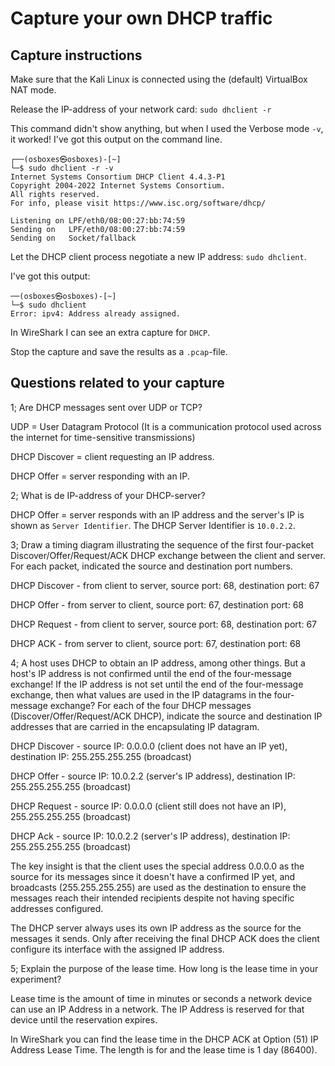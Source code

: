 # Capture your own DHCP traffic

## Capture instructions

Make sure that the Kali Linux is connected using the (default) VirtualBox NAT mode.

Release the IP-address of your network card: `sudo dhclient -r`

This command didn't show anything, but when I used the Verbose mode `-v`, it worked! I've got this output on the command line.

```console
┌──(osboxes㉿osboxes)-[~]
└─$ sudo dhclient -r -v
Internet Systems Consortium DHCP Client 4.4.3-P1
Copyright 2004-2022 Internet Systems Consortium.
All rights reserved.
For info, please visit https://www.isc.org/software/dhcp/

Listening on LPF/eth0/08:00:27:bb:74:59
Sending on   LPF/eth0/08:00:27:bb:74:59
Sending on   Socket/fallback
```

Let the DHCP client process negotiate a new IP address: `sudo dhclient`.

I've got this output:

```console
──(osboxes㉿osboxes)-[~]
└─$ sudo dhclient
Error: ipv4: Address already assigned.
```

In WireShark I can see an extra capture for `DHCP`.

Stop the capture and save the results as a `.pcap`-file.

## Questions related to your capture

1; Are DHCP messages sent over UDP or TCP?

UDP = User Datagram Protocol (It is a communication protocol used across the internet for time-sensitive transmissions)

DHCP Discover = client requesting an IP address.

DHCP Offer = server responding with an IP.

2; What is de IP-address of your DHCP-server?

DHCP Offer = server responds with an IP address and the server's IP is shown as `Server Identifier`. The DHCP Server Identifier is `10.0.2.2`.

3; Draw a timing diagram illustrating the sequence of the first four-packet Discover/Offer/Request/ACK DHCP exchange between the client and server. For each packet, indicated the source and destination port numbers.

DHCP Discover - from client to server, source port: 68, destination port: 67

DHCP Offer - from server to client, source port: 67, destination port: 68

DHCP Request - from client to server, source port: 68, destination port: 67

DHCP ACK - from server to client, source port: 67, destination port: 68

4; A host uses DHCP to obtain an IP address, among other things. But a host's IP address is not confirmed until the end of the four-message exchange! If the IP address is not set until the end of the four-message exchange, then what values are used in the IP datagrams in the four-message exchange? For each of the four DHCP messages (Discover/Offer/Request/ACK DHCP), indicate the source and destination IP addresses that are carried in the encapsulating IP datagram.

DHCP Discover - source IP: 0.0.0.0 (client does not have an IP yet), destination IP: 255.255.255.255 (broadcast)

DHCP Offer - source IP: 10.0.2.2 (server's IP address), destination IP: 255.255.255.255 (broadcast)

DHCP Request - source IP: 0.0.0.0 (client still does not have an IP), 255.255.255.255 (broadcast)

DHCP Ack - source IP: 10.0.2.2 (server's IP address), destination IP: 255.255.255.255 (broadcast)

The key insight is that the client uses the special address 0.0.0.0 as the source for its messages since it doesn't have a confirmed IP yet, and broadcasts (255.255.255.255) are used as the destination to ensure the messages reach their intended recipients despite not having specific addresses configured.

The DHCP server always uses its own IP address as the source for the messages it sends. Only after receiving the final DHCP ACK does the client configure its interface with the assigned IP address.

5; Explain the purpose of the lease time. How long is the lease time in your experiment?

Lease time is the amount of time in minutes or seconds a network device can use an IP Address in a network. The IP Address is reserved for that device until the reservation expires.

In WireShark you can find the lease time in the DHCP ACK at Option (51) IP Address Lease Time. The length is for and the lease time is 1 day (86400).
